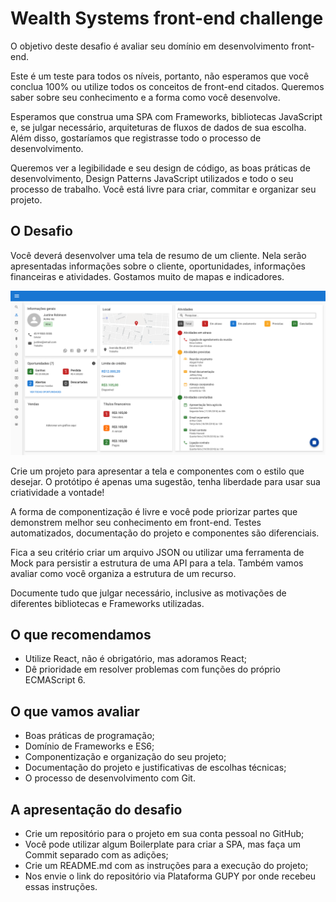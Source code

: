 # Wealth Systems front-end challenge

O objetivo deste desafio é avaliar seu domínio em desenvolvimento front-end.

Este é um teste para todos os níveis, portanto, não esperamos que você conclua 100% ou utilize todos os conceitos de front-end citados. Queremos saber sobre seu conhecimento e a forma como você desenvolve.

Esperamos que construa uma SPA com Frameworks, bibliotecas JavaScript e, se julgar necessário, arquiteturas de fluxos de dados de sua escolha. Além disso, gostaríamos que registrasse todo o processo de desenvolvimento.

Queremos ver a legibilidade e seu design de código, as boas práticas de desenvolvimento, Design Patterns JavaScript utilizados e todo o seu processo de trabalho. Você está livre para criar, commitar e organizar seu projeto.

## O Desafio

Você deverá desenvolver uma tela de resumo de um cliente. Nela serão apresentadas informações sobre o cliente, oportunidades, informações financeiras e atividades. Gostamos muito de mapas e indicadores.

![Resumo de Cliente](./images/client-summary.png)

Crie um projeto para apresentar a tela e componentes com o estilo que desejar. O protótipo é apenas uma sugestão, tenha liberdade para usar sua criatividade a vontade!

A forma de componentização é livre e você pode priorizar partes que demonstrem melhor seu conhecimento em front-end. Testes automatizados, documentação do projeto e componentes são diferenciais.

Fica a seu critério criar um arquivo JSON ou utilizar uma ferramenta de Mock para persistir a estrutura de uma API para a tela. Também vamos avaliar como você organiza a estrutura de um recurso.

Documente tudo que julgar necessário, inclusive as motivações de diferentes bibliotecas e Frameworks utilizadas.

## O que recomendamos

* Utilize React, não é obrigatório, mas adoramos React;
* Dê prioridade em resolver problemas com funções do próprio ECMAScript 6.

## O que vamos avaliar

* Boas práticas de programação;
* Domínio de Frameworks e ES6;
* Componentização e organização do seu projeto;
* Documentação do projeto e justificativas de escolhas técnicas;
* O processo de desenvolvimento com Git.

## A apresentação do desafio

* Crie um repositório para o projeto em sua conta pessoal no GitHub;
* Você pode utilizar algum Boilerplate para criar a SPA, mas faça um Commit separado com as adições;
* Crie um README.md com as instruções para a execução do projeto;
* Nos envie o link do repositório via Plataforma GUPY por onde recebeu essas instruções.


